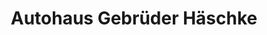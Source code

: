 ---
title: "Autohaus Gebrüder Häschke"
url: /herrnhut/autohaus-gebrueder-haeschke/
shop: Autohaus
---